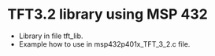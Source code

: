# TFT3.2 library using MSP 432
 
- Library in file tft_lib.
- Example how to use in msp432p401x_TFT_3_2.c file.
